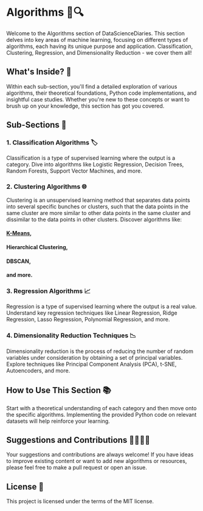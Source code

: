 # Algorithms 🧮🔍
Welcome to the Algorithms section of DataScienceDiaries. This section delves into key areas of machine learning, focusing on different types of algorithms, each having its unique purpose and application. Classification, Clustering, Regression, and Dimensionality Reduction - we cover them all!

## What's Inside? 📁
Within each sub-section, you'll find a detailed exploration of various algorithms, their theoretical foundations, Python code implementations, and insightful case studies. Whether you're new to these concepts or want to brush up on your knowledge, this section has got you covered.

## Sub-Sections 🎯
### 1. Classification Algorithms 🏷️
Classification is a type of supervised learning where the output is a category. Dive into algorithms like Logistic Regression, Decision Trees, Random Forests, Support Vector Machines, and more.

### 2. Clustering Algorithms 🌐
Clustering is an unsupervised learning method that separates data points into several specific bunches or clusters, such that the data points in the same cluster are more similar to other data points in the same cluster and dissimilar to the data points in other clusters.
Discover algorithms like:
#### [K-Means](clustering/k-means/k-means_lab.ipynb),
#### Hierarchical Clustering,
#### DBSCAN,
#### and more.

### 3. Regression Algorithms 📈
Regression is a type of supervised learning where the output is a real value. Understand key regression techniques like Linear Regression, Ridge Regression, Lasso Regression, Polynomial Regression, and more.

### 4. Dimensionality Reduction Techniques 📉
Dimensionality reduction is the process of reducing the number of random variables under consideration by obtaining a set of principal variables. Explore techniques like Principal Component Analysis (PCA), t-SNE, Autoencoders, and more.

## How to Use This Section 📚
Start with a theoretical understanding of each category and then move onto the specific algorithms. Implementing the provided Python code on relevant datasets will help reinforce your learning.

## Suggestions and Contributions 🙋‍♀️🙋‍♂️
Your suggestions and contributions are always welcome! If you have ideas to improve existing content or want to add new algorithms or resources, please feel free to make a pull request or open an issue.

## License 📜
This project is licensed under the terms of the MIT license.
